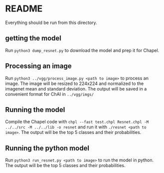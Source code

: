 # README

Everything should be run from this directory.

## getting the model

Run `python3 dump_resnet.py` to download the model and prep it for Chapel.

## Processing an image

Run `python3 ../vgg/process_image.py <path to image>` to process an image. The image will be resized to 224x224 and normalized to the imagenet mean and standard deviation. The output will be saved in a convenient format for ChAI in `../vgg/imgs/`

## Running the model

Compile the Chapel code with `chpl --fast test.chpl Resnet.chpl -M ../../src -M ../../lib -o resnet` and run it with `./resnet <path to image>`. The output will be the top 5 classes and their probabilities.

## Running the python model

Run `python3 run_resnet.py <path to image>` to run the model in python. The output will be the top 5 classes and their probabilities.
